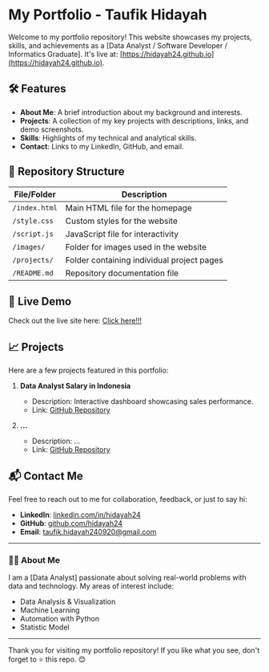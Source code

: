 # My Portfolio - Taufik Hidayah

Welcome to my portfolio repository! This website showcases my projects, skills, and achievements as a [Data Analyst / Software Developer / Informatics Graduate]. It's live at: [https://hidayah24.github.io](https://hidayah24.github.io).

## 🛠️ Features
- **About Me**: A brief introduction about my background and interests.
- **Projects**: A collection of my key projects with descriptions, links, and demo screenshots.
- **Skills**: Highlights of my technical and analytical skills.
- **Contact**: Links to my LinkedIn, GitHub, and email.

## 📂 Repository Structure

| File/Folder         | Description                              |
|---------------------|------------------------------------------|
| `/index.html`       | Main HTML file for the homepage          |
| `/style.css`        | Custom styles for the website            |
| `/script.js`        | JavaScript file for interactivity        |
| `/images/`          | Folder for images used in the website    |
| `/projects/`        | Folder containing individual project pages |
| `/README.md`        | Repository documentation file            |


## 🌟 Live Demo
Check out the live site here: [Click here!!!](https://hidayah24.github.io)

## 📈 Projects
Here are a few projects featured in this portfolio:

1. **Data Analyst Salary in Indonesia**  
   - Description: Interactive dashboard showcasing sales performance.  
   - Link: [GitHub Repository](https://github.com/hidayah24/...)

2. **...**  
   - Description: ...  
   - Link: [GitHub Repository](https://github.com/hidayah24/...)

## 📬 Contact Me
Feel free to reach out to me for collaboration, feedback, or just to say hi:
- **LinkedIn**: [linkedin.com/in/hidayah24](https://linkedin.com/in/hidayah24)
- **GitHub**: [github.com/hidayah24](https://github.com/hidayah24)
- **Email**: taufik.hidayah240920@gmail.com

---

### 👨‍💻 About Me
I am a [Data Analyst] passionate about solving real-world problems with data and technology. My areas of interest include:
- Data Analysis & Visualization
- Machine Learning
- Automation with Python
- Statistic Model

---

Thank you for visiting my portfolio repository! If you like what you see, don't forget to ⭐ this repo. 😊
